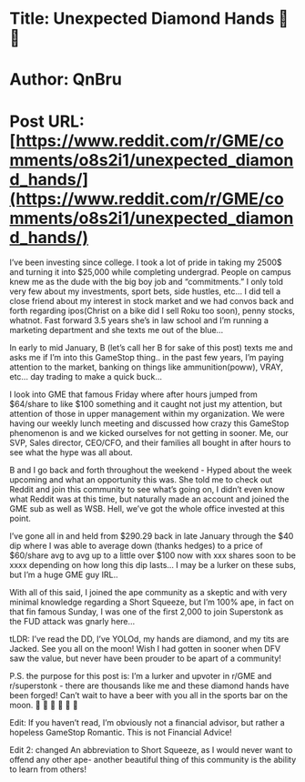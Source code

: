 # Title: Unexpected Diamond Hands 💎 🙌
# Author: QnBru
# Post URL: [https://www.reddit.com/r/GME/comments/o8s2i1/unexpected_diamond_hands/](https://www.reddit.com/r/GME/comments/o8s2i1/unexpected_diamond_hands/)


I’ve been investing since college. I took a lot of pride in taking my 2500$ and turning it into $25,000 while completing undergrad. People on campus knew me as the dude with the big boy job and “commitments.” I only told very few about my investments, sport bets, side hustles, etc… I did tell a close friend about my interest in stock market and we had convos back and forth regarding ipos(Christ on a bike did I sell Roku too soon), penny stocks, whatnot. Fast forward 3.5 years she’s in law school and I’m running a marketing department and she texts me out of the blue…

 In early to mid January, B (let’s call her B for sake of this post) texts me and asks me if I’m into this GameStop thing.. in the past few years, I’m paying attention to the market, banking on things like ammunition(poww), VRAY, etc… day trading to make a quick buck…

I look into GME that famous Friday where after hours jumped from $64/share to like $100 something and it caught not just my attention, but attention of those in upper management within my organization. We were having our weekly lunch meeting and discussed how crazy this GameStop phenomenon is and we kicked ourselves for not getting in sooner. Me, our SVP, Sales director, CEO/CFO, and their families all bought in after hours to see what the hype was all about. 

B and I go back and forth throughout the weekend - Hyped about the week upcoming and what an opportunity this was. She told me to check out Reddit and join this community to see what’s going on, I didn’t even know what Reddit was at this time, but naturally made an account and joined the GME sub as well as WSB. Hell, we’ve got the whole office invested at this point. 

I’ve gone all in and held from $290.29 back in late January through the $40 dip where I was able to average down (thanks hedges) to a price of $60/share avg to avg up to a little over $100 now with xxx shares soon to be xxxx depending on how long this dip lasts… I may be a lurker on these subs, but I’m a huge GME guy IRL..

With all of this said, I joined the ape community as a skeptic and with very minimal knowledge regarding a Short Squeeze, but I’m 100% ape, in fact on that fin famous Sunday, I was one of the first 2,000 to join Superstonk as the FUD attack was gnarly here… 

tLDR:
I’ve read the DD, I’ve YOLOd, my hands are diamond, and my tits are Jacked. See you all on the moon! Wish I had gotten in sooner when DFV saw the value, but never have been prouder to be apart of a community! 

P.S. the purpose for this post is: I’m a lurker and upvoter in r/GME and r/superstonk - there are thousands like me and these diamond hands have been forged! Can’t wait to have a beer with you all in the sports bar on the moon. 
🚀 🚀 🚀 🌚 💎 🙌

Edit: If you haven’t read, I’m obviously not a financial advisor, but rather a hopeless GameStop Romantic. This is not Financial Advice!

Edit 2: changed An abbreviation to Short Squeeze, as I would never want to offend any other ape- another beautiful thing of this community is the ability to learn from others!